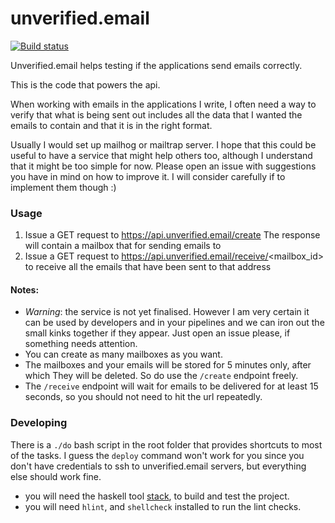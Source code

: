 # unverified.email

[![Build status](https://badge.buildkite.com/4338542261546f44f15b79a71bbba84b88e0472e4f81a2ded4.svg)](https://buildkite.com/unverified-dot-email/api)

Unverified.email helps testing if the applications send emails correctly. 

This is the code that powers the api.

When working with emails in the applications I write, I often need 
a way to verify that what is being sent out includes all the data
that I wanted the emails to contain and that it is in the right
format.

Usually I would set up mailhog or mailtrap server. I hope that
this could be useful to have a service that might help others too, 
although I understand that it might be too simple for now. Please
open an issue with suggestions you have in mind on how to improve
it. I will consider carefully if to implement them though :)

### Usage

1. Issue a GET request to https://api.unverified.email/create
   The response will contain a mailbox that for sending emails to
2. Issue a GET request to https://api.unverified.email/receive/<mailbox_id> 
   to receive all the emails that have been sent to that address
  
#### Notes:
- *Warning*: the service is not yet finalised. However I am very certain
  it can be used by developers and in your pipelines and we can iron out
  the small kinks together if they appear. Just open an issue please, if
  something needs attention.
- You can create as many mailboxes as you want.
- The mailboxes and your emails will be stored for 5 minutes only, after which
  They will be deleted. So do use the `/create` endpoint freely.
- The `/receive` endpoint will wait for emails to be delivered for at least 15 
  seconds, so you should not need to hit the url repeatedly.

### Developing

There is a `./do` bash script in the root folder that provides shortcuts
to most of the tasks. I guess the `deploy` command won't
work for you since you don't have credentials to ssh to 
unverified.email servers, but everything else should work fine.

- you will need the haskell tool [stack](https://tech.fpcomplete.com/haskell/get-started),
to build and test the project.
- you will need `hlint`, and `shellcheck` installed to run the lint checks.



